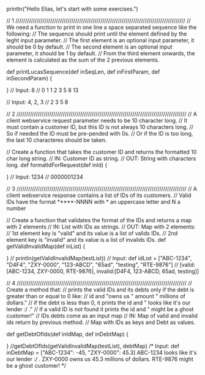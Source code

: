 println("Hello Elias, let's start with some exercises.")

// 1 ////////////////////////////////////////////////////////////////////////////////////////
// We need a function to print in one line a space separated sequence like the following:
// The sequence should print until the element defined by the leght input parameter.
// The first element is an optional input parameter, it should be 0 by default.
// The second element is an optional input parameter, it should be 1 by default.
// From the third element onwards, the element is calculated as the sum of the 2 previous elements.

def printLucasSequence(def inSeqLen, def inFirstParam, def inSecondParam) {

}
// Input: 8
// 0 1 1 2 3 5 8 13

// Input: 4, 2, 3
// 2 3 5 8

// 2 ////////////////////////////////////////////////////////////////////////////////////////
// A client webservice request parameter needs to be 10 character long.
// It must contain a customer ID, but this ID is not always 10 characters long.
// So if needed the ID must be pre-pended with 0s.
// Or if the ID is too long, the last 10 characteres should be taken.

// Create a function that takes the customer ID and returns the formatted 10 char long string.
// IN:  Customer ID as string.
// OUT: String with characters long.
def formatIdForRequest(def inId) {

}
// Input: 1234
// 0000001234

// 3 ////////////////////////////////////////////////////////////////////////////////////////
// A client webservice response contains a list of IDs of its customers.
// Valid IDs have the format *****-NNNN with * an uppercase letter and N a number

// Create a function that validates the format of the IDs and returns a map with 2 elements
// IN:  List with IDs as strings.
// OUT: Map with 2 elements:
//      1st element key is "valid" and its value is a list of valids IDs.
//      2nd element key is "invalid" and its value is a list of invalids IDs.
def getValidInvalidMap(def inList) {

}
// println(getValidInvalidMap(testList))
// Input: def idList = ["ABC-1234", "D4F4", "ZXY-0000", "123-ABCD", "65ad", "testing", "RTE-9876"]
// [valid:[ABC-1234, ZXY-0000, RTE-9876], invalid:[D4F4, 123-ABCD, 65ad, testing]]

// 4 ////////////////////////////////////////////////////////////////////////////////////////
// Create a method that:
// prints the valid IDs and its debts only if the debt is greater than or equal to 0 like:
// id and "owns us " amount " millions of dollars."
// if the debt is less than 0, it prints the id and " looks like it's our lender :/ ."
// if a valid ID is not found it prints the id and " might be a ghost customer!"
// IDs debts come as an input map
// IN:  Map of valid and invalid ids return by previous method.
//      Map with IDs as keys and Debt as values.

def getDebtOfIds(def inIdMap, def inDebtMap) {

}
//getDebtOfIds(getValidInvalidMap(testList), debtMap)
/*
Input: def inDebtMap = ["ABC-1234": -45, "ZXY-0000": 45.3]
ABC-1234 looks like it's our lender :/ .
ZXY-0000 owns us 45.3 millions of dollars.
RTE-9876 might be a ghost customer!
*/